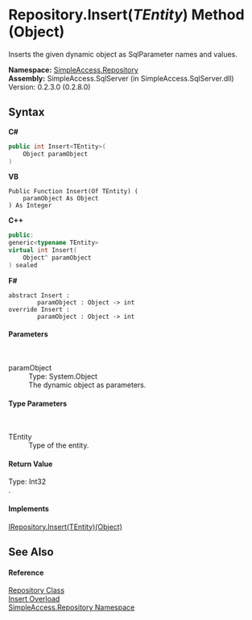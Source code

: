 # Repository.Insert(*TEntity*) Method (Object)
 

Inserts the given dynamic object as SqlParameter names and values.

**Namespace:**&nbsp;<a href="41571b4f-ca9a-e902-c5ef-a7c14c631bb2">SimpleAccess.Repository</a><br />**Assembly:**&nbsp;SimpleAccess.SqlServer (in SimpleAccess.SqlServer.dll) Version: 0.2.3.0 (0.2.8.0)

## Syntax

**C#**<br />
``` C#
public int Insert<TEntity>(
	Object paramObject
)

```

**VB**<br />
``` VB
Public Function Insert(Of TEntity) ( 
	paramObject As Object
) As Integer
```

**C++**<br />
``` C++
public:
generic<typename TEntity>
virtual int Insert(
	Object^ paramObject
) sealed
```

**F#**<br />
``` F#
abstract Insert : 
        paramObject : Object -> int 
override Insert : 
        paramObject : Object -> int 
```


#### Parameters
&nbsp;<dl><dt>paramObject</dt><dd>Type: System.Object<br />The dynamic object as parameters.</dd></dl>

#### Type Parameters
&nbsp;<dl><dt>TEntity</dt><dd>Type of the entity.</dd></dl>

#### Return Value
Type: Int32<br />.

#### Implements
<a href="896e59f4-aef7-62e5-02bb-5254a0ce6c56">IRepository.Insert(TEntity)(Object)</a><br />

## See Also


#### Reference
<a href="edb9c152-cd28-6594-590a-18a81e266968">Repository Class</a><br /><a href="bb724172-ee9d-a4ff-106f-770b12cb5279">Insert Overload</a><br /><a href="41571b4f-ca9a-e902-c5ef-a7c14c631bb2">SimpleAccess.Repository Namespace</a><br />